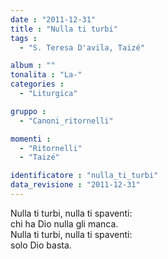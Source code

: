 ```yaml
---
date : "2011-12-31"
title : "Nulla ti turbi"
tags : 
  - "S. Teresa D'avila, Taizé"

album : ""
tonalita : "La-"
categories : 
  - "Liturgica"

gruppo : 
  - "Canoni_ritornelli"

momenti : 
  - "Ritornelli"
  - "Taizé"

identificatore : "nulla_ti_turbi"
data_revisione : "2011-12-31"
---
```

  
  
Nulla ti turbi, nulla ti spaventi:   
chi ha Dio nulla gli manca.  
Nulla ti turbi, nulla ti spaventi:   
solo Dio basta.  
  
  
  
